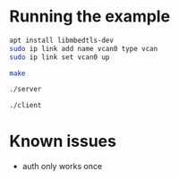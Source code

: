 # Running the example

```sh
apt install libmbedtls-dev
sudo ip link add name vcan0 type vcan
sudo ip link set vcan0 up

make

./server

./client
```

# Known issues

- auth only works once